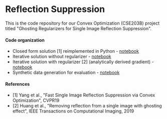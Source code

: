 # Reflection Suppression

This is the code repository for our Convex Optimization (CSE203B) project titled "Ghosting Regularizers for Single Image Reflection Suppression".

#### Code organization

* Closed form solution [1] reimplemented in Python - [notebook](reflection_suppression_closedform.ipynb)
* Iterative solution without regularizer - [notebook](reflection_supp_iterative.ipynb)
* Iterative solution with regularizer [2] (analytically derived gradient) - [notebook](regularizer_iterative.ipynb)
* Synthetic data generation for evaluation - [notebook](datasetGeneration.ipynb)


#### References
* [1] Yang et al., "Fast Single Image Reflection Suppression via Convex Optimization", CVPR19
* [2] Huang et al., "Removing reflection from a single image with ghosting effect", IEEE Transactions on Computational Imaging, 2019

